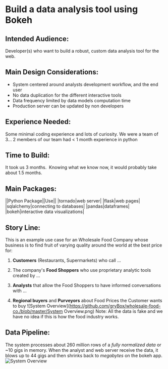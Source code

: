 # Build a data analysis tool using Bokeh

## Intended Audience:
Developer(s) who want to build a robust, custom data analysis tool for the web.

## Main Design Considerations:
- System centered around analysts development workflow, and the end user
- No data duplication for the different interactive tools
- Data frequency limited by data models computation time
- Production server can be updated by non developers

## Experience Needed:
Some minimal coding experience and lots of curiosity. We were a team of 3... 2 members of our team had < 1 month experience in python

## Time to Build:
It took us 3 months.  Knowing what we know now, it would probably take about 1.5 months.

## Main Packages:
||Python Package||Use||
|tornado|web server|
|flask|web pages|
|sqlalchemy|connecting to databases|
|pandas|dataframes|
|bokeh|interactive data visualizations|

## Story Line:
This is an example use case for an Wholesale Food Company whose business is to find fruit of varying quality around the world at the best price for:

1. **Customers** (Restaurants, Supermarkets) who call ...

2. The company's **Food Shoppers** who use proprietary analytic tools created by ...

3. **Analysts** that allow the Food Shoppers to have informed conversations with ...

4. **Regional buyers** and **Purveyors** about Food Prices the Customer wants to buy
![System Overview](https://github.com/gryBox/wholesale-food-co./blob/master/System Overview.png)
Note: All the data is fake and we have no idea if this is how the food industry works.

## Data Pipeline:
The system processes about 260 million rows of a *fully normalized data* or ~10 gigs in memory. When the analyst and web server receive the data, it blows up to 44 gigs and then shrinks back to *megabytes* on the bokeh app.
![System Overview](https://github.com/gryBox/wholesale-food-co./blob/master/Dataflow.png)
